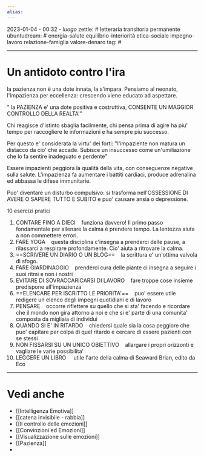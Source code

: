 ```yaml
---
alias: 
---
```

2023-01-04 - 00:32 - *luogo*
zettle: # letteraria transitoria permanente
ubuntudream: # energia-salute equilibrio-interiorità etica-sociale impegno-lavoro relazione-famiglia valore-denaro 
tag: #

---
# Un antidoto contro l'ira

la pazienza non è una dote innata, la s'impara. Pensiamo al neonato, l'impazienza per eccellenza: crescendo viene educato ad aspettare.

" la PAZIENZA e' una dote positiva e costruttiva, CONSENTE UN MAGGIOR CONTROLLO DELLA REALTA'"

Chi reagisce d'istinto sbaglia facilmente, chi pensa prima di agire ha piu' tempo per raccogliere le informazioni e ha sempre piu successo.

Per questo e' considerata la virtu' dei forti: "l'impaziente non matura un distacco da cio' che accade. Subisce un insuccesso come un'umiliazione che lo fa sentire inadeguato e perdente"

Essere impazienti peggiora la qualità della vita, con conseguenze negative sulla salute. L'impazienza fa aumentare i battiti cardiaci, produce adrenalina ed abbassa le difese immunitarie.

Puo' diventare un disturbo compulsivo: si trasforma nell'OSSESSIONE DI AVERE O SAPERE TUTTO E SUBITO e puo' causare ansia o depressione.

10 esercizi pratici
1. CONTARE FINO A DIECI
   funziona davvero! Il primo passo fondamentale per allenare la calma è prendere tempo. La lentezza aiuta a non commettere errori.
2. FARE YOGA
   questa disciplina c'insegna a prenderci delle pause, a rilassarci a respirare profondamente. Cio' aiuta a ritrovare la calma.
3. ==SCRIVERE UN DIARIO O UN BLOG==
   la scrittura e' un'ottima valvola di sfogo.
4. FARE GIARDINAGGIO
   prenderci cura delle piante ci insegna a seguire i suoi ritmi e non i nostri
5. EVITARE DI SOVRACCARICARSI DI LAVORO
   fare troppe cose insieme predispone all'impazienza
6. ==ELENCARE PER ISCRITTO LE PRIORITA'==
   puo' essere utile redigere un elenco degli impegni quotidiani e di lavoro
7. PENSARE
   occorre riflettere su quello che si sta' facendo e ricordare che il mondo non gira attorno a noi e che si e' parte di una comunita' composta da migliaia di individui
8. QUANDO SI E' IN RITARDO
   chiedersi quale sia la cosa peggiore che puo' capitare per colpa di quel ritardo e cercare di essere pazienti con se stessi
9. NON FISSARSI SU UN UNICO OBIETTIVO
   allargare i propri orizzonti e vagliare le varie possibilita'
10. LEGGERE UN LIBRO
    utile l'arte della calma di Seaward Brian, edito da Eco



---
# Vedi anche
- [[Intelligenza Emotiva]]
- [[catena invisibile - rabbia]]
- [[Il controllo delle emozioni]]
- [[Convinzioni ed Emozioni]]
- [[Visualizzazione sulle emozioni]]
- [[Pazienza]]
- 
